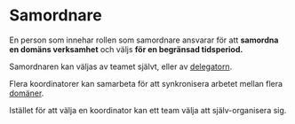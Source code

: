 # Samordnare

<summary>
En person som innehar rollen som samordnare ansvarar för att <strong>samordna en domäns verksamhet</strong> och väljs <strong>för en begränsad tidsperiod.</strong>
</summary>

Samordnaren kan väljas av teamet självt, eller av [delegatorn](glossary:delegator).

Flera koordinatorer kan samarbeta för att synkronisera arbetet mellan flera [domäner](glossary:domain).

Istället för att välja en koordinator kan ett team välja att själv-organisera sig.